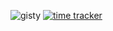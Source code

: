 ![gisty](https://github.com/kornicameister/spogity/workflows/gisty/badge.svg?branch=master&event=schedule)
[![time tracker](https://wakatime.com/badge/github/kornicameister/spogity.svg)](https://wakatime.com/badge/github/kornicameister/spogity)
